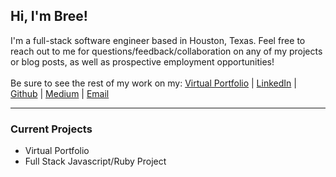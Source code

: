 ## Hi, I'm Bree!
I'm a full-stack software engineer based in Houston, Texas. Feel free to reach out to me for questions/feedback/collaboration on any of my projects or blog posts, as well as prospective employment opportunities!
<br><br>
Be sure to see the rest of my work on my:
[Virtual Portfolio](https://www.breewarren.github.io/) | [LinkedIn](https://www.linkedin.com/in/bree-warren/) |
[Github](https://github.com/breewarren) | 
[Medium](https://ambreeawarren.medium.com/) | [Email](mailto:ambreea.warren@gmail.com)

<hr>

### Current Projects
- Virtual Portfolio <br>
- Full Stack Javascript/Ruby Project

<!---
### Ask Me About:
 - Any projects on my portfolio, thoughts on my articles, or prospective employment opportunities!

<!---
### Fun Facts:
- I am classically trained at violin, have performed CPR to bring a patient out of cardiac arrest, and I practice yoga/meditation daily!
--
